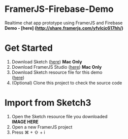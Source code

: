 # FramerJS-Firebase-Demo
Realtime chat app prototype using FramerJS and Firebase<br />
**Demo - [here] (http://share.framerjs.com/yfvlcjc617hh/)**<br />

# Get Started
1. Download Sketch ([here](https://www.sketchapp.com/)) **Mac Only**<br />
2. Download FramerJS Studio ([here](http://framerjs.com/)) **Mac Only**<br />
3. Download Sketch resource file for this demo<br /> ([here](https://www.dropbox.com/s/3nvobcd8oqbdu8z/WID2016_FramerJS_Resources.zip?dl=0))
4. (Optional) Clone this project to check the source code<br />

# Import from Sketch3
1. Open the Sketch resource file you downloaded<br />
**IMAGE HERE**<br />
2. Open a new FramerJS project <br />
3. Press &#8984; + ⇧ + i <br />
